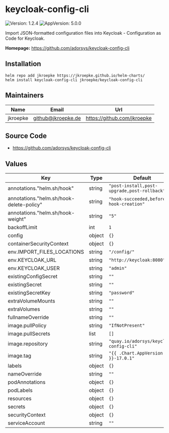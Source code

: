 # keycloak-config-cli

![Version: 1.2.4](https://img.shields.io/badge/Version-1.2.4-informational?style=flat-square) ![AppVersion: 5.0.0](https://img.shields.io/badge/AppVersion-5.0.0-informational?style=flat-square)

Import JSON-formatted configuration files into Keycloak - Configuration as Code for Keycloak.

**Homepage:** <https://github.com/adorsys/keycloak-config-cli>

## Installation

```shell
helm repo add jkroepke https://jkroepke.github.io/helm-charts/
helm install keycloak-config-cli jkroepke/keycloak-config-cli
```

## Maintainers

| Name | Email | Url |
| ---- | ------ | --- |
| jkroepke | <github@jkroepke.de> | <https://github.com/jkroepke> |

## Source Code

* <https://github.com/adorsys/keycloak-config-cli>

## Values

| Key | Type | Default | Description |
|-----|------|---------|-------------|
| annotations."helm.sh/hook" | string | `"post-install,post-upgrade,post-rollback"` |  |
| annotations."helm.sh/hook-delete-policy" | string | `"hook-succeeded,before-hook-creation"` |  |
| annotations."helm.sh/hook-weight" | string | `"5"` |  |
| backoffLimit | int | `1` |  |
| config | object | `{}` |  |
| containerSecurityContext | object | `{}` |  |
| env.IMPORT_FILES_LOCATIONS | string | `"/config/"` |  |
| env.KEYCLOAK_URL | string | `"http://keycloak:8080"` |  |
| env.KEYCLOAK_USER | string | `"admin"` |  |
| existingConfigSecret | string | `""` |  |
| existingSecret | string | `""` |  |
| existingSecretKey | string | `"password"` |  |
| extraVolumeMounts | string | `""` |  |
| extraVolumes | string | `""` |  |
| fullnameOverride | string | `""` |  |
| image.pullPolicy | string | `"IfNotPresent"` |  |
| image.pullSecrets | list | `[]` |  |
| image.repository | string | `"quay.io/adorsys/keycloak-config-cli"` |  |
| image.tag | string | `"{{ .Chart.AppVersion }}-17.0.1"` |  |
| labels | object | `{}` |  |
| nameOverride | string | `""` |  |
| podAnnotations | object | `{}` |  |
| podLabels | object | `{}` |  |
| resources | object | `{}` |  |
| secrets | object | `{}` |  |
| securityContext | object | `{}` |  |
| serviceAccount | string | `""` |  |
